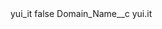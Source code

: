 <?xml version="1.0" encoding="UTF-8"?>
<CustomMetadata xmlns="http://soap.sforce.com/2006/04/metadata" xmlns:xsi="http://www.w3.org/2001/XMLSchema-instance" xmlns:xsd="http://www.w3.org/2001/XMLSchema">
    <label>yui_it</label>
    <protected>false</protected>
    <values>
        <field>Domain_Name__c</field>
        <value xsi:type="xsd:string">yui.it</value>
    </values>
</CustomMetadata>
